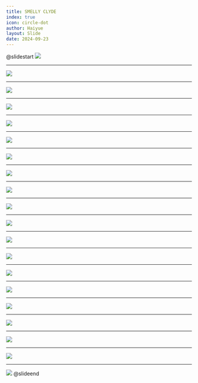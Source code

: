 ```yaml
---
title: SMELLY CLYDE
index: true
icon: circle-dot
author: Haiyue
layout: Slide
date: 2024-09-23
---
```

 
@slidestart
![](/reading/english/Level-L/SMELLY%20CLYDE/001.webp)

---

![](/reading/english/Level-L/SMELLY%20CLYDE/002.webp)

---

![](/reading/english/Level-L/SMELLY%20CLYDE/003.webp)

---

![](/reading/english/Level-L/SMELLY%20CLYDE/004.webp)

---

![](/reading/english/Level-L/SMELLY%20CLYDE/005.webp)

---

![](/reading/english/Level-L/SMELLY%20CLYDE/006.webp)

---

![](/reading/english/Level-L/SMELLY%20CLYDE/007.webp)

---

![](/reading/english/Level-L/SMELLY%20CLYDE/008.webp)

---

![](/reading/english/Level-L/SMELLY%20CLYDE/009.webp)

---

![](/reading/english/Level-L/SMELLY%20CLYDE/010.webp)

---

![](/reading/english/Level-L/SMELLY%20CLYDE/011.webp)

---

![](/reading/english/Level-L/SMELLY%20CLYDE/012.webp)

---

![](/reading/english/Level-L/SMELLY%20CLYDE/013.webp)

---

![](/reading/english/Level-L/SMELLY%20CLYDE/014.webp)

---

![](/reading/english/Level-L/SMELLY%20CLYDE/015.webp)

---

![](/reading/english/Level-L/SMELLY%20CLYDE/016.webp)

---

![](/reading/english/Level-L/SMELLY%20CLYDE/017.webp)

---

![](/reading/english/Level-L/SMELLY%20CLYDE/018.webp)

---

![](/reading/english/Level-L/SMELLY%20CLYDE/019.webp)

---

![](/reading/english/Level-L/SMELLY%20CLYDE/020.webp)
@slideend